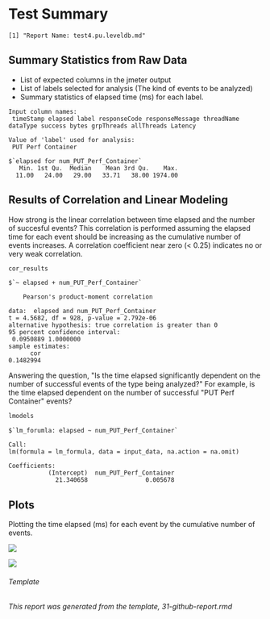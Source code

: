 Test Summary
================

    [1] "Report Name: test4.pu.leveldb.md"

Summary Statistics from Raw Data
--------------------------------

-   List of expected columns in the jmeter output
-   List of labels selected for analysis (The kind of events to be analyzed)
-   Summary statistics of elapsed time (ms) for each label.

<!-- -->

    Input column names:
     timeStamp elapsed label responseCode responseMessage threadName dataType success bytes grpThreads allThreads Latency

    Value of 'label' used for analysis:
     PUT Perf Container

    $`elapsed for num_PUT_Perf_Container`
       Min. 1st Qu.  Median    Mean 3rd Qu.    Max. 
      11.00   24.00   29.00   33.71   38.00 1974.00 

Results of Correlation and Linear Modeling
------------------------------------------

How strong is the linear correlation between time elapsed and the number of succesful events? This correlation is performed assuming the elapsed time for each event should be increasing as the cumulative number of events increases. A correlation coefficient near zero (&lt; 0.25) indicates no or very weak correlation.

``` r
cor_results
```

    $`~ elapsed + num_PUT_Perf_Container`

        Pearson's product-moment correlation

    data:  elapsed and num_PUT_Perf_Container
    t = 4.5682, df = 928, p-value = 2.792e-06
    alternative hypothesis: true correlation is greater than 0
    95 percent confidence interval:
     0.0950889 1.0000000
    sample estimates:
          cor 
    0.1482994 

Answering the question, "Is the time elapsed significantly dependent on the number of successful events of the type being analyzed?" For example, is the time elapsed dependent on the number of successful "PUT Perf Container" events?

``` r
lmodels
```

    $`lm_forumla: elapsed ~ num_PUT_Perf_Container`

    Call:
    lm(formula = lm_formula, data = input_data, na.action = na.omit)

    Coefficients:
               (Intercept)  num_PUT_Perf_Container  
                 21.340658                0.005678  

Plots
-----

Plotting the time elapsed (ms) for each event by the cumulative number of events.

![](/home/grosscol/workspace/fcrepo_perf_analysis/build/test4.pu.leveldb_files/figure-markdown_github/bin_plots-1.png)

![](/home/grosscol/workspace/fcrepo_perf_analysis/build/test4.pu.leveldb_files/figure-markdown_github/dot_plots-1.png)

###### Template

*This report was generated from the template, 31-github-report.rmd*
